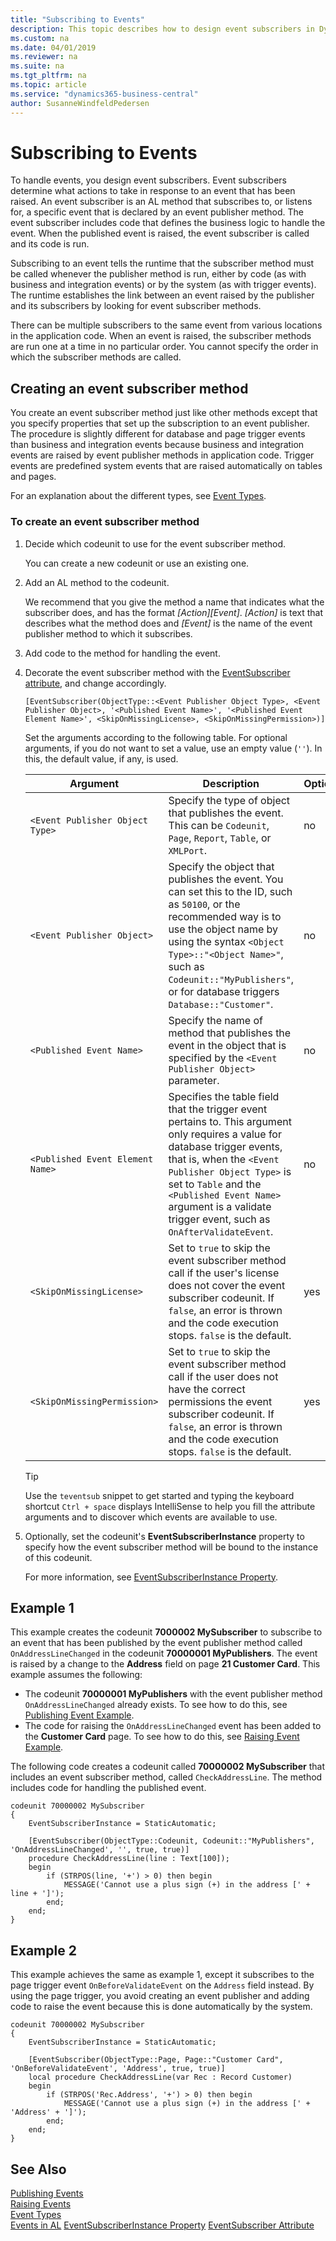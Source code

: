 ```yaml
---
title: "Subscribing to Events"
description: This topic describes how to design event subscribers in Dynamics 365 Business Central. 
ms.custom: na
ms.date: 04/01/2019
ms.reviewer: na
ms.suite: na
ms.tgt_pltfrm: na
ms.topic: article
ms.service: "dynamics365-business-central"
author: SusanneWindfeldPedersen
---
```

 
# Subscribing to Events
To handle events, you design event subscribers. Event subscribers determine what actions to take in response to an event that has been raised. An event subscriber is an AL method that subscribes to, or listens for, a specific event that is declared by an event publisher method. The event subscriber includes code that defines the business logic to handle the event. When the published event is raised, the event subscriber is called and its code is run.  

Subscribing to an event tells the runtime that the subscriber method must be called whenever the publisher method is run, either by code (as with business and integration events) or by the system (as with trigger events). The runtime establishes the link between an event raised by the publisher and its subscribers by looking for event subscriber methods.  

There can be multiple subscribers to the same event from various locations in the application code. When an event is raised, the subscriber methods are run one at a time in no particular order. You cannot specify the order in which the subscriber methods are called.  

## Creating an event subscriber method  
You create an event subscriber method just like other methods except that you specify properties that set up the subscription to an event publisher. The procedure is slightly different for database and page trigger events than business and integration events because business and integration events are raised by event publisher methods in application code. Trigger events are predefined system events that are raised automatically on tables and pages.  

For an explanation about the different types, see [Event Types](devenv-event-types.md).  

### To create an event subscriber method
1.  Decide which codeunit to use for the event subscriber method.  

     You can create a new codeunit or use an existing one.  

2.  Add an AL method to the codeunit.  

     We recommend that you give the method a name that indicates what the subscriber does, and has the format *[Action][Event]*. *[Action]* is text that describes what the method does and *[Event]* is the name of the event publisher method to which it subscribes. <!-- For more information about naming, see [Best Practices with Events](devenv-events-best-practices.md).  -->


5. Add code to the method for handling the event. 

3.  Decorate the event subscriber method with the [EventSubscriber attribute](methods/devenv-eventsubscriber-attribute.md), and change accordingly.

    ```  
    [EventSubscriber(ObjectType::<Event Publisher Object Type>, <Event Publisher Object>, '<Published Event Name>', '<Published Event Element Name>', <SkipOnMissingLicense>, <SkipOnMissingPermission>)]
    ```

    Set the arguments according to the following table. For optional arguments, if you do not want to set a value, use an empty value (`''`). In this, the default value, if any, is used. 

    |Argument|Description|Optional|
    |--------|------------|-------|
    |`<Event Publisher Object Type>`|Specify the type of object that publishes the event. This can be `Codeunit`, `Page`, `Report`, `Table`, or `XMLPort`. |no|
    |`<Event Publisher Object>`|Specify the object that publishes the event. You can set this to the ID, such as `50100`, or the recommended way is to use the object name by using the syntax `<Object Type>::"<Object Name>"`, such as `Codeunit::"MyPublishers"`, or for database triggers `Database::"Customer"`.|no|
    |`<Published Event Name>`|Specify the name of method that publishes the event in the object that is specified by the `<Event Publisher Object>` parameter. |no|
    |`<Published Event Element Name>`|Specifies the table field that the trigger event pertains to. This argument only requires a value for database trigger events, that is, when the `<Event Publisher Object Type>` is set to `Table` and the `<Published Event Name>` argument is a validate trigger event, such as `OnAfterValidateEvent`.|no|
    |`<SkipOnMissingLicense>`|Set to `true` to skip the event subscriber method call if the user's license does not cover the event subscriber codeunit. If `false`, an error is thrown and the code execution stops. `false` is the default.|yes|
    |`<SkipOnMissingPermission>`|Set to `true` to skip the event subscriber method call if the user does not have the correct permissions the event subscriber codeunit. If `false`, an error is thrown and the code execution stops. `false` is the default.  |yes|
   
    > [!TIP]  
    > Use the `teventsub` snippet to get started and typing the keyboard shortcut `Ctrl + space` displays IntelliSense to help you fill the attribute arguments and to discover which events are available to use.
5. Optionally, set the codeunit's **EventSubscriberInstance** property to specify how the event subscriber method will be bound to the instance of this codeunit.

    For more information, see [EventSubscriberInstance Property](properties/devenv-eventsubscriberinstance-property.md).

## Example 1
This example creates the codeunit **7000002 MySubscriber** to subscribe to an event that has been published by the event publisher method called `OnAddressLineChanged` in the codeunit **70000001 MyPublishers**. The event is raised by a change to the **Address** field on page **21 Customer Card**. This example assumes the following:

-   The codeunit **70000001 MyPublishers** with the event publisher method `OnAddressLineChanged` already exists. To see how to do this, see [Publishing Event Example](devenv-publishing-events.md#example).
-   The code for raising the `OnAddressLineChanged` event has been added to the **Customer Card** page. To see how to do this, see [Raising Event Example](devenv-raising-events.md#example).

The following code creates a codeunit called **70000002 MySubscriber** that includes an event subscriber method, called `CheckAddressLine`. The method includes code for handling the published event.

```
codeunit 70000002 MySubscriber
{
    EventSubscriberInstance = StaticAutomatic;

    [EventSubscriber(ObjectType::Codeunit, Codeunit::"MyPublishers", 'OnAddressLineChanged', '', true, true)]
    procedure CheckAddressLine(line : Text[100]);
    begin
        if (STRPOS(line, '+') > 0) then begin
            MESSAGE('Cannot use a plus sign (+) in the address [' + line + ']');
        end;
    end;
}
```

## Example 2
This example achieves the same as example 1, except it subscribes to the page trigger event `OnBeforeValidateEvent` on the `Address` field instead. By using the page trigger, you avoid creating an event publisher and adding code to raise the event because this is done automatically by the system.

```
codeunit 70000002 MySubscriber
{
    EventSubscriberInstance = StaticAutomatic;

    [EventSubscriber(ObjectType::Page, Page::"Customer Card", 'OnBeforeValidateEvent', 'Address', true, true)]
    local procedure CheckAddressLine(var Rec : Record Customer)
    begin
        if (STRPOS('Rec.Address', '+') > 0) then begin
            MESSAGE('Cannot use a plus sign (+) in the address [' + 'Address' + ']');
        end;
    end;
}
```

## See Also  
 [Publishing Events](devenv-publishing-events.md)   
 [Raising Events](devenv-raising-events.md)   
 [Event Types](devenv-event-types.md)   
 [Events in AL](devenv-events-in-al.md)
 [EventSubscriberInstance Property](properties/devenv-eventsubscriberinstance-property.md)
 [EventSubscriber Attribute](methods/devenv-eventsubscriber-attribute.md)


